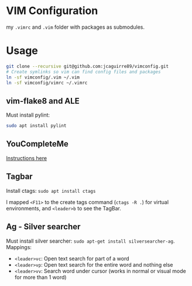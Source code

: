 # VIM Configuration
my `.vimrc` and `.vim` folder with packages as submodules.
# Usage

```bash
git clone --recursive git@github.com:jcaguirre89/vimconfig.git
# Create symlinks so vim can find config files and packages
ln -sf vimconfig/.vim ~/.vim
ln -sf vimconfig/vimrc ~/.vimrc
```

## vim-flake8 and ALE
Must install pylint:
```bash
sudo apt install pylint
```

## YouCompleteMe
[Instructions here](https://github.com/Valloric/YouCompleteMe#linux-64-bit)

## Tagbar
Install ctags: `sudo apt install ctags`

I mapped `<F11>` to the create tags command (`ctags -R .`) for virtual environments, and `<leader>b` to see the TagBar.

## Ag - Silver searcher
Must install silver searcher: `sudo apt-get install silversearcher-ag`. Mappings:
- `<leader>vc`: Open text search for part of a word
- `<leader>vp`: Open text search for the entire word and nothing else
- `<leader>vv`: Search word under cursor (works in normal or visual mode for more than 1 word)

